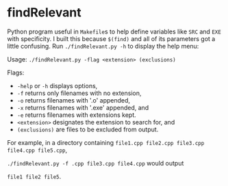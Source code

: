 # findRelevant
Python program useful in `Makefile`s to help define variables like `SRC` and `EXE` with specificity. I built this because `$(find)` and all of its parameters got a little confusing.
Run `./findRelevant.py -h` to display the help menu:

Usage:	`./findRelevant.py -flag <extension> (exclusions)`

Flags:
* `-help` or `-h` displays options,
* `-f` returns only filenames with no extension,
* `-o` returns filenames with '.o' appended,
* `-x` returns filenames with '.exe' appended, and 
* `-e` returns filenames with extensions kept.
* `<extension>` designates the extension to search for, and
* `(exclusions)` are files to be excluded from output.

For example, in a directory containing `file1.cpp file2.cpp file3.cpp file4.cpp file5.cpp`, 

`./findRelevant.py -f .cpp file3.cpp file4.cpp` would output 

`file1 file2 file5`.
